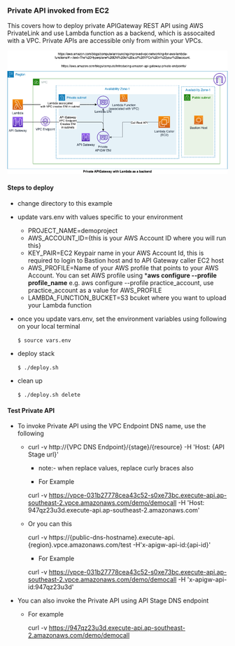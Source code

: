 ### Private API invoked from EC2

This covers how to deploy private APIGateway REST API using AWS PrivateLink and use Lambda function as a backend, which is assocaited with a VPC. Private APIs are accessible only from within your VPCs.

![](./images/apigateway-usecases-Private-REST-API-Sync.png)

#### Steps to deploy

- change directory to this example
- update vars.env with values specific to your environment
    - PROJECT_NAME=demoproject
    - AWS_ACCOUNT_ID={this is your AWS Account ID where you will run this}
    - KEY_PAIR=EC2 Keypair name in your AWS Account Id, this is required to login to Bastion host and to API Gateway caller EC2 host
    - AWS_PROFILE=Name of your AWS profile that points to your AWS Account. You can set AWS profile using ***aws configure --profile profile_name** e.g. aws configure --profile practice_account, use practice_account as a value for AWS_PROFILE 
    - LAMBDA_FUNCTION_BUCKET=S3 bcuket where you want to upload your Lambda function

- once you update vars.env, set the environment variables using following on your local terminal

    ```$ source vars.env```

- deploy stack

    ```$ ./deploy.sh```

- clean up

    ```$ ./deploy.sh delete```


#### Test Private API

- To invoke Private API using the VPC Endpoint DNS name, use the following

    - curl -v http://{VPC DNS Endpoint}/{stage}/{resource} -H 'Host: {API Stage url}'

        - note:- when replace values, replace curly braces also

        - For Example

        curl -v https://vpce-031b27778cea43c52-s0xe73bc.execute-api.ap-southeast-2.vpce.amazonaws.com/demo/democall -H 'Host: 947qz23u3d.execute-api.ap-southeast-2.amazonaws.com'

    - Or you can this
    
        curl -v https://{public-dns-hostname}.execute-api.{region}.vpce.amazonaws.com/test -H'x-apigw-api-id:{api-id}'

        - For Example

        curl -v https://vpce-031b27778cea43c52-s0xe73bc.execute-api.ap-southeast-2.vpce.amazonaws.com/demo/democall -H 'x-apigw-api-id:947qz23u3d'

- You can also invoke the Private API using API Stage DNS endpoint

    - For example

        curl -v  https://947qz23u3d.execute-api.ap-southeast-2.amazonaws.com/demo/democall





